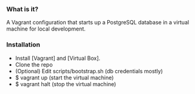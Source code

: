 ### What is it?

A Vagrant configuration that starts up a PostgreSQL database in a virtual machine for local development.

### Installation

- Install [Vagrant] and [Virtual Box].
- Clone the repo
- (Optional) Edit scripts/bootstrap.sh (db credentials mostly)
- $ vagrant up (start the virtual machine)
- $ vagrant halt (stop the virtual machine)
